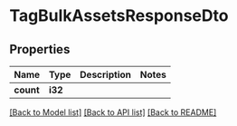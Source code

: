 # TagBulkAssetsResponseDto

## Properties

Name | Type | Description | Notes
------------ | ------------- | ------------- | -------------
**count** | **i32** |  | 

[[Back to Model list]](../README.md#documentation-for-models) [[Back to API list]](../README.md#documentation-for-api-endpoints) [[Back to README]](../README.md)


